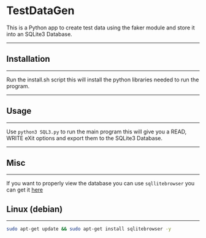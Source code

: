 # TestDataGen
This is a Python app to create test data using the faker module and store it into an SQLite3 Database.


---
## Installation
---
Run the install.sh script this will install the python libraries needed to run the program.


---
## Usage
---

Use `python3 SQL3.py` to run the main program this will give you a READ, WRITE eXit options and export them to the SQLite3 Database.

---
## Misc
---
If you want to properly view the database you can use `sqllitebrowser` you can get it [here](https://sqlitebrowser.org/dl/)

## Linux (debian)
---
```bash
sudo apt-get update && sudo apt-get install sqlitebrowser -y
```
